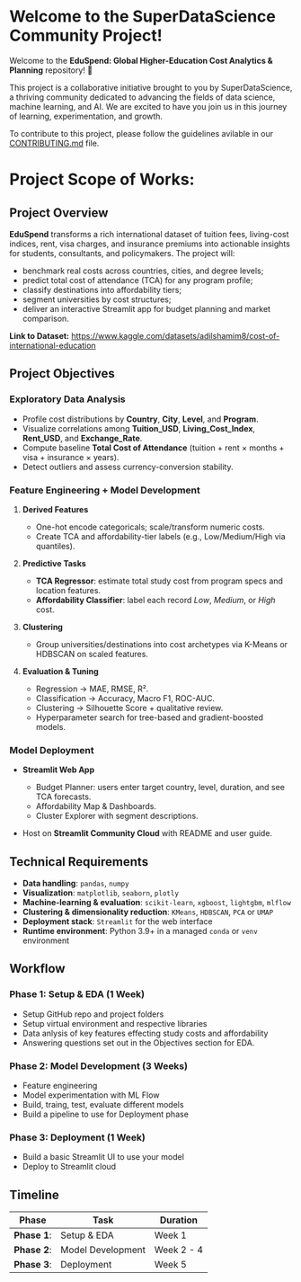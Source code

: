# Welcome to the SuperDataScience Community Project!
Welcome to the **EduSpend: Global Higher-Education Cost Analytics & Planning** repository! 🎉

This project is a collaborative initiative brought to you by SuperDataScience, a thriving community dedicated to advancing the fields of data science, machine learning, and AI. We are excited to have you join us in this journey of learning, experimentation, and growth.

To contribute to this project, please follow the guidelines avilable in our [CONTRIBUTING.md](CONTRIBUTING.md) file.

# Project Scope of Works:

## Project Overview
**EduSpend** transforms a rich international dataset of tuition fees, living-cost indices, rent, visa charges, and insurance premiums into actionable insights for students, consultants, and policymakers. The project will:

- benchmark real costs across countries, cities, and degree levels;
- predict total cost of attendance (TCA) for any program profile;
- classify destinations into affordability tiers;
- segment universities by cost structures;
- deliver an interactive Streamlit app for budget planning and market comparison.

**Link to Dataset:** https://www.kaggle.com/datasets/adilshamim8/cost-of-international-education

## Project Objectives
### Exploratory Data Analysis
- Profile cost distributions by **Country**, **City**, **Level**, and **Program**.
- Visualize correlations among **Tuition_USD**, **Living_Cost_Index**, **Rent_USD**, and **Exchange_Rate**.
- Compute baseline **Total Cost of Attendance** (tuition + rent × months + visa + insurance × years).
- Detect outliers and assess currency-conversion stability.

### Feature Engineering + Model Development
1. **Derived Features**
    - One-hot encode categoricals; scale/transform numeric costs.
    - Create TCA and affordability-tier labels (e.g., Low/Medium/High via quantiles).

2. **Predictive Tasks**
    - **TCA Regressor**: estimate total study cost from program specs and location features.
    - **Affordability Classifier**: label each record _Low_, _Medium_, or _High_ cost.

3. **Clustering**
    - Group universities/destinations into cost archetypes via K-Means or HDBSCAN on scaled features.

4. **Evaluation & Tuning**
    - Regression → MAE, RMSE, R².
    - Classification → Accuracy, Macro F1, ROC-AUC.
    - Clustering → Silhouette Score + qualitative review.
    - Hyperparameter search for tree-based and gradient-boosted models.

### Model Deployment
- **Streamlit Web App**
    - Budget Planner: users enter target country, level, duration, and see TCA forecasts.
    - Affordability Map & Dashboards.
    - Cluster Explorer with segment descriptions.

- Host on **Streamlit Community Cloud** with README and user guide.

## Technical Requirements

* **Data handling**: `pandas`, `numpy`
* **Visualization**: `matplotlib`, `seaborn`, `plotly`
* **Machine-learning & evaluation**: `scikit-learn`, `xgboost`, `lightgbm`, `mlflow`
* **Clustering & dimensionality reduction**: `KMeans`, `HDBSCAN`, `PCA` or `UMAP`
* **Deployment stack**: `Streamlit` for the web interface
* **Runtime environment**: Python 3.9+ in a managed `conda` or `venv` environment


## Workflow

### **Phase 1: Setup & EDA (1 Week)**
- Setup GitHub repo and project folders
- Setup virtual environment and respective libraries
- Data anlysis of key features effecting study costs and affordability
- Answering questions set out in the Objectives section for EDA.

### **Phase 2: Model Development (3 Weeks)**
- Feature engineering
- Model experimentation with ML Flow
- Build, traing, test, evaluate different models
- Build a pipeline to use for Deployment phase

### **Phase 3: Deployment (1 Week)**
- Build a basic Streamlit UI to use your model
- Deploy to Streamlit cloud

## Timeline

| **Phase**     | **Task**                    | **Duration** |
|---------------|-----------------------------|--------------|
| **Phase 1**:  | Setup & EDA                 |  Week 1      |
| **Phase 2**:  | Model Development           |  Week 2 - 4  |
| **Phase 3**:  | Deployment                  |  Week 5      |

